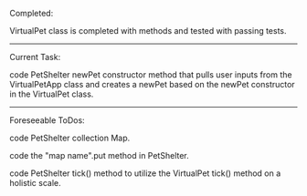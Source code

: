 Completed:

VirtualPet class is completed with methods and tested with passing tests.


**************************************
Current Task:

code PetShelter newPet constructor method that pulls user inputs from the VirtualPetApp class and creates a newPet based on the newPet constructor in the VirtualPet class.


**************************************
Foreseeable ToDos:

code PetShelter collection Map.

code the "map name".put method in PetShelter.

code PetShelter tick() method to utilize the VirtualPet tick() method on a holistic scale.

